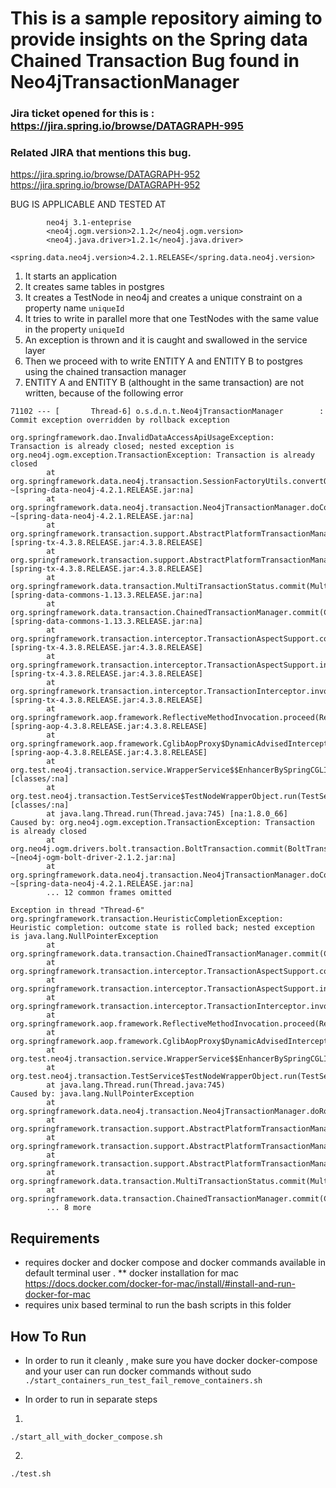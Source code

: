 # This is a sample repository aiming to provide insights on the Spring data Chained Transaction Bug found in Neo4jTransactionManager

### Jira ticket opened for this is : <https://jira.spring.io/browse/DATAGRAPH-995>

### Related JIRA that mentions this bug.
https://jira.spring.io/browse/DATAGRAPH-952 <https://jira.spring.io/browse/DATAGRAPH-952>

BUG IS APPLICABLE AND TESTED AT
```
        neo4j 3.1-enteprise
		<neo4j.ogm.version>2.1.2</neo4j.ogm.version>
		<neo4j.java.driver>1.2.1</neo4j.java.driver>
		<spring.data.neo4j.version>4.2.1.RELEASE</spring.data.neo4j.version>
````

1. It starts an application
2. It creates same tables in postgres
3. It creates a TestNode in neo4j and creates a unique constraint on a property name `uniqueId`
4. It tries to write in parallel more that one TestNodes with the same value in the property `uniqueId`
5. An exception is thrown and it is caught and swallowed in the service layer
6. Then we proceed with to write ENTITY A and ENTITY B to postgres using the chained transaction manager
7. ENTITY A and ENTITY B (althought in the same transaction) are not written, because of the following error

```
71102 --- [       Thread-6] o.s.d.n.t.Neo4jTransactionManager        : Commit exception overridden by rollback exception

org.springframework.dao.InvalidDataAccessApiUsageException: Transaction is already closed; nested exception is org.neo4j.ogm.exception.TransactionException: Transaction is already closed
        at org.springframework.data.neo4j.transaction.SessionFactoryUtils.convertOgmAccessException(SessionFactoryUtils.java:139) ~[spring-data-neo4j-4.2.1.RELEASE.jar:na]
        at org.springframework.data.neo4j.transaction.Neo4jTransactionManager.doCommit(Neo4jTransactionManager.java:258) ~[spring-data-neo4j-4.2.1.RELEASE.jar:na]
        at org.springframework.transaction.support.AbstractPlatformTransactionManager.processCommit(AbstractPlatformTransactionManager.java:761) [spring-tx-4.3.8.RELEASE.jar:4.3.8.RELEASE]
        at org.springframework.transaction.support.AbstractPlatformTransactionManager.commit(AbstractPlatformTransactionManager.java:730) [spring-tx-4.3.8.RELEASE.jar:4.3.8.RELEASE]
        at org.springframework.data.transaction.MultiTransactionStatus.commit(MultiTransactionStatus.java:73) [spring-data-commons-1.13.3.RELEASE.jar:na]
        at org.springframework.data.transaction.ChainedTransactionManager.commit(ChainedTransactionManager.java:145) [spring-data-commons-1.13.3.RELEASE.jar:na]
        at org.springframework.transaction.interceptor.TransactionAspectSupport.commitTransactionAfterReturning(TransactionAspectSupport.java:504) [spring-tx-4.3.8.RELEASE.jar:4.3.8.RELEASE]
        at org.springframework.transaction.interceptor.TransactionAspectSupport.invokeWithinTransaction(TransactionAspectSupport.java:292) [spring-tx-4.3.8.RELEASE.jar:4.3.8.RELEASE]
        at org.springframework.transaction.interceptor.TransactionInterceptor.invoke(TransactionInterceptor.java:96) [spring-tx-4.3.8.RELEASE.jar:4.3.8.RELEASE]
        at org.springframework.aop.framework.ReflectiveMethodInvocation.proceed(ReflectiveMethodInvocation.java:179) [spring-aop-4.3.8.RELEASE.jar:4.3.8.RELEASE]
        at org.springframework.aop.framework.CglibAopProxy$DynamicAdvisedInterceptor.intercept(CglibAopProxy.java:673) [spring-aop-4.3.8.RELEASE.jar:4.3.8.RELEASE]
        at org.test.neo4j.transaction.service.WrapperService$$EnhancerBySpringCGLIB$$e32c2fad.persistAll(<generated>) [classes/:na]
        at org.test.neo4j.transaction.TestService$TestNodeWrapperObject.run(TestService.java:47) [classes/:na]
        at java.lang.Thread.run(Thread.java:745) [na:1.8.0_66]
Caused by: org.neo4j.ogm.exception.TransactionException: Transaction is already closed
        at org.neo4j.ogm.drivers.bolt.transaction.BoltTransaction.commit(BoltTransaction.java:94) ~[neo4j-ogm-bolt-driver-2.1.2.jar:na]
        at org.springframework.data.neo4j.transaction.Neo4jTransactionManager.doCommit(Neo4jTransactionManager.java:256) ~[spring-data-neo4j-4.2.1.RELEASE.jar:na]
        ... 12 common frames omitted

Exception in thread "Thread-6" org.springframework.transaction.HeuristicCompletionException: Heuristic completion: outcome state is rolled back; nested exception is java.lang.NullPointerException
        at org.springframework.data.transaction.ChainedTransactionManager.commit(ChainedTransactionManager.java:172)
        at org.springframework.transaction.interceptor.TransactionAspectSupport.commitTransactionAfterReturning(TransactionAspectSupport.java:504)
        at org.springframework.transaction.interceptor.TransactionAspectSupport.invokeWithinTransaction(TransactionAspectSupport.java:292)
        at org.springframework.transaction.interceptor.TransactionInterceptor.invoke(TransactionInterceptor.java:96)
        at org.springframework.aop.framework.ReflectiveMethodInvocation.proceed(ReflectiveMethodInvocation.java:179)
        at org.springframework.aop.framework.CglibAopProxy$DynamicAdvisedInterceptor.intercept(CglibAopProxy.java:673)
        at org.test.neo4j.transaction.service.WrapperService$$EnhancerBySpringCGLIB$$e32c2fad.persistAll(<generated>)
        at org.test.neo4j.transaction.TestService$TestNodeWrapperObject.run(TestService.java:47)
        at java.lang.Thread.run(Thread.java:745)
Caused by: java.lang.NullPointerException
        at org.springframework.data.neo4j.transaction.Neo4jTransactionManager.doRollback(Neo4jTransactionManager.java:275)
        at org.springframework.transaction.support.AbstractPlatformTransactionManager.doRollbackOnCommitException(AbstractPlatformTransactionManager.java:900)
        at org.springframework.transaction.support.AbstractPlatformTransactionManager.processCommit(AbstractPlatformTransactionManager.java:789)
        at org.springframework.transaction.support.AbstractPlatformTransactionManager.commit(AbstractPlatformTransactionManager.java:730)
        at org.springframework.data.transaction.MultiTransactionStatus.commit(MultiTransactionStatus.java:73)
        at org.springframework.data.transaction.ChainedTransactionManager.commit(ChainedTransactionManager.java:145)
        ... 8 more

```




## Requirements
* requires docker and docker compose and docker commands available in default terminal user .
** docker installation for mac <https://docs.docker.com/docker-for-mac/install/#install-and-run-docker-for-mac>
* requires unix based terminal to run the bash scripts in this folder


## How To Run

* In order to run it cleanly , make sure you have docker docker-compose and your user can run docker commands without sudo
```./start_containers_run_test_fail_remove_containers.sh```

* In order to run in separate steps

1. 
```./start_all_with_docker_compose.sh```

2.
```./test.sh```

